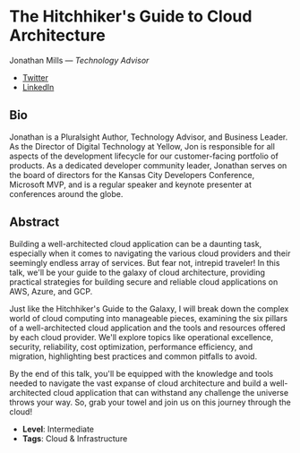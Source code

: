 # The Hitchhiker's Guide to Cloud Architecture

Jonathan Mills &mdash; *Technology Advisor*

- [Twitter](https://twitter.com/jonathanfmills)
- [LinkedIn](https://www.linkedin.com/in/jonathanfmills/)

## Bio

Jonathan is a Pluralsight Author, Technology Advisor, and Business Leader. As the Director of Digital Technology at Yellow, Jon is responsible for all aspects of the development lifecycle for our customer-facing portfolio of products. 
As a dedicated developer community leader, Jonathan serves on the board of directors for the Kansas City Developers Conference, Microsoft MVP, and is a regular speaker and keynote presenter at conferences around the globe.

## Abstract

Building a well-architected cloud application can be a daunting task, especially when it comes to navigating the various cloud providers and their seemingly endless array of services. But fear not, intrepid traveler! In this talk, we'll be your guide to the galaxy of cloud architecture, providing practical strategies for building secure and reliable cloud applications on AWS, Azure, and GCP.

Just like the Hitchhiker's Guide to the Galaxy, I will break down the complex world of cloud computing into manageable pieces, examining the six pillars of a well-architected cloud application and the tools and resources offered by each cloud provider. We'll explore topics like operational excellence, security, reliability, cost optimization, performance efficiency, and migration, highlighting best practices and common pitfalls to avoid.

By the end of this talk, you'll be equipped with the knowledge and tools needed to navigate the vast expanse of cloud architecture and build a well-architected cloud application that can withstand any challenge the universe throws your way. So, grab your towel and join us on this journey through the cloud!


- **Level**: Intermediate
- **Tags**: Cloud & Infrastructure
  